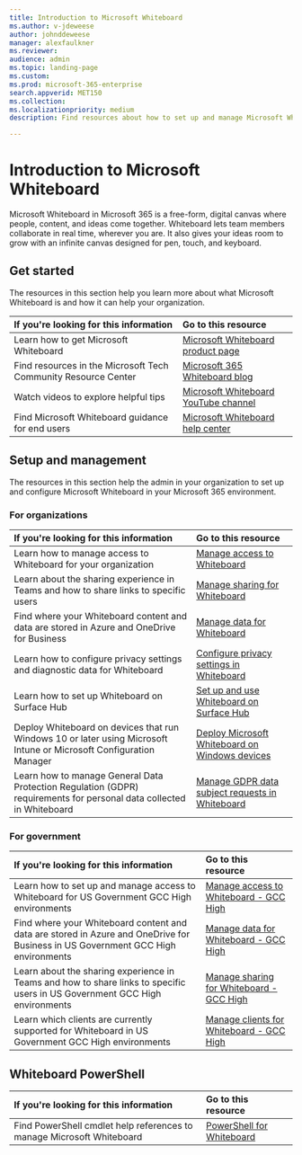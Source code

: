 ```yaml
---
title: Introduction to Microsoft Whiteboard
ms.author: v-jdeweese
author: johnddeweese
manager: alexfaulkner
ms.reviewer: 
audience: admin
ms.topic: landing-page
ms.custom: 
ms.prod: microsoft-365-enterprise
search.appverid: MET150
ms.collection: 
ms.localizationpriority: medium
description: Find resources about how to set up and manage Microsoft Whiteboard.

---
```


# Introduction to Microsoft Whiteboard

Microsoft Whiteboard in Microsoft 365 is a free-form, digital canvas where people, content, and ideas come together. Whiteboard lets team members collaborate in real time, wherever you are. It also gives your ideas room to grow with an infinite canvas designed for pen, touch, and keyboard.

## Get started

The resources in this section help you learn more about what Microsoft Whiteboard is and how it can help your organization.

| If you're looking for this information | Go to this resource |
|:-----|:-----|
|Learn how to get Microsoft Whiteboard|[Microsoft Whiteboard product page](https://www.microsoft.com/en-us/microsoft-365/microsoft-whiteboard/digital-whiteboard-app)|
|Find resources in the Microsoft Tech Community Resource Center|[Microsoft 365 Whiteboard blog](https://techcommunity.microsoft.com/t5/microsoft-365-blog/bg-p/microsoft_365blog/label-name/Microsoft%20Whiteboard)|
|Watch videos to explore helpful tips|[Microsoft Whiteboard YouTube channel](https://www.youtube.com/c/MicrosoftWhiteboard/videos/Microsoft%20Whiteboard)|
|Find Microsoft Whiteboard guidance for end users|[Microsoft Whiteboard help center](https://support.microsoft.com/office/microsoft-whiteboard-help-d236aef8-fcdf-4b5e-b5d7-7f157461e920)|

## Setup and management

The resources in this section help the admin in your organization to set up and configure Microsoft Whiteboard in your Microsoft 365 environment.

### For organizations

| If you're looking for this information | Go to this resource |
|:-----|:-----|
|Learn how to manage access to Whiteboard for your organization|[Manage access to Whiteboard](manage-whiteboard-access-organizations.md) |
|Learn about the sharing experience in Teams and how to share links to specific users  |[Manage sharing for Whiteboard](manage-sharing-organizations.md)  |
|Find where your Whiteboard content and data are stored in Azure and OneDrive for Business  |[Manage data for Whiteboard](manage-data-organizations.md)  |
|Learn how to configure privacy settings and diagnostic data for Whiteboard |[Configure privacy settings in Whiteboard](configure-privacy-settings.md)  |
|Learn how to set up Whiteboard on Surface Hub|[Set up and use Whiteboard on Surface Hub](/surface-hub/whiteboard-collaboration)|
|Deploy Whiteboard on devices that run Windows 10 or later using Microsoft Intune or Microsoft Configuration Manager|[Deploy Microsoft Whiteboard on Windows devices](deploy-on-windows-organizations.md) |
|Learn how to manage General Data Protection Regulation (GDPR) requirements for personal data collected in Whiteboard |[Manage GDPR data subject requests in Whiteboard](gdpr-requests.md)  |

### For government

| If you're looking for this information | Go to this resource |
|:-----|:-----|
|Learn how to set up and manage access to Whiteboard for US Government GCC High environments|[Manage access to Whiteboard - GCC High](manage-whiteboard-access-gcc-high.md)|
|Find where your Whiteboard content and data are stored in Azure and OneDrive for Business in US Government GCC High environments  |[Manage data for Whiteboard - GCC High](manage-data-gcc-high.md)  |
|Learn about the sharing experience in Teams and how to share links to specific users in US Government GCC High environments  |[Manage sharing for Whiteboard - GCC High](manage-sharing-gcc-high.md)  |
|Learn which clients are currently supported for Whiteboard in US Government GCC High environments  |[Manage clients for Whiteboard - GCC High](manage-clients-gcc-high.md)       |

## Whiteboard PowerShell

| If you're looking for this information | Go to this resource |
|:-----|:-----|
|Find PowerShell cmdlet help references to manage Microsoft Whiteboard|[PowerShell for Whiteboard](/powershell/module/whiteboard/)|



